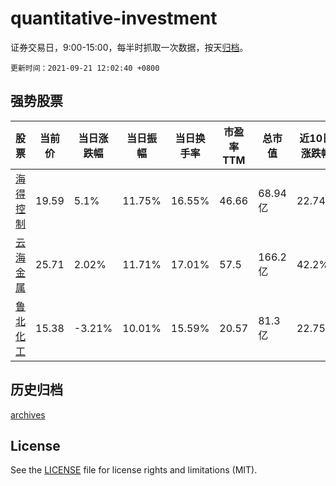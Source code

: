 # quantitative-investment

证券交易日，9:00-15:00，每半时抓取一次数据，按天[归档](archives)。

`更新时间：2021-09-21 12:02:40 +0800`

## 强势股票

|股票|当前价|当日涨跌幅|当日振幅|当日换手率|市盈率TTM|总市值|近10日涨跌幅|
|----|----|----|----|----|----|----|----|
|[海得控制](https://xueqiu.com/S/SZ002184)|19.59|5.1%|11.75%|16.55%|46.66|68.94亿|22.74%|
|[云海金属](https://xueqiu.com/S/SZ002182)|25.71|2.02%|11.71%|17.01%|57.5|166.2亿|42.2%|
|[鲁北化工](https://xueqiu.com/S/SH600727)|15.38|-3.21%|10.01%|15.59%|20.57|81.3亿|22.75%|

## 历史归档

[archives](archives)

## License

See the [LICENSE](LICENSE) file for license rights and limitations (MIT).